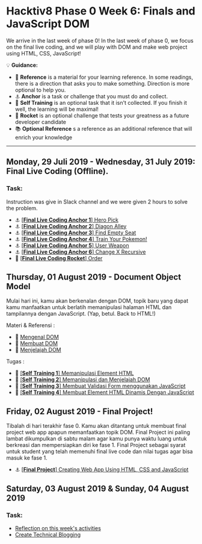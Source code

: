 # Hacktiv8 Phase 0 Week 6: Finals and JavaScript DOM

We arrive in the last week of phase 0! In the last week of phase 0, we focus on the final live coding, and we will play with DOM and make web project using HTML, CSS, JavaScript!

:bulb: **Guidance:**
- :notebook_with_decorative_cover: **Reference** is a material for your learning reference. In some readings, there is a direction that asks you to make something. Direction is more optional to help you.
- :anchor: **Anchor** is a task or challenge that you must do and collect.
- 💪 **Self Training** is an optional task that it isn't collected. If you finish it well, the learning will be maximal!
- :rocket: **Rocket** is an optional challenge that tests your greatness as a future developer candidate
- :books: **Optional Reference** s a reference as an additional reference that will enrich your knowledge
---

## Monday, 29 Juli 2019 - Wednesday, 31 July 2019: Final Live Coding (Offline).
### Task:
Instruction was give in Slack channel and we were given 2 hours to solve the problem.
- :anchor: [[**Final Live Coding Anchor 1**] Hero Pick](https://github.com/andreassosilo/hacktiv8/blob/master/phase0/week6/finalLiveCodeBatch34/1.js)
- :anchor: [[**Final Live Coding Anchor 2**] Diagon Alley](https://github.com/andreassosilo/hacktiv8/blob/master/phase0/week6/finalLiveCodeBatch34/2.js)
- :anchor: [[**Final Live Coding Anchor 3**] Find Empty Seat](https://github.com/andreassosilo/hacktiv8/blob/master/phase0/week6/finalLiveCodeBatch34/3.js)
- :anchor: [[**Final Live Coding Anchor 4**] Train Your Pokemon!](https://github.com/andreassosilo/hacktiv8/blob/master/phase0/week6/finalLiveCodeBatch34/4.js)
- :anchor: [[**Final Live Coding Anchor 5**] User Weapon](https://github.com/andreassosilo/hacktiv8/blob/master/phase0/week6/finalLiveCodeBatch34/5.js)
- :anchor: [[**Final Live Coding Anchor 6**] Change X Recursive](https://github.com/andreassosilo/hacktiv8/blob/master/phase0/week6/finalLiveCodeBatch34/6.js)
- :rocket: [[**Final Live Coding Rocket**] Order](https://github.com/andreassosilo/hacktiv8/blob/master/phase0/week6/finalLiveCodeBatch34/rocket.js)

## Thursday, 01 August 2019 - Document Object Model
Mulai hari ini, kamu akan berkenalan dengan DOM, topik baru yang dapat kamu manfaatkan untuk berlatih memanipulasi halaman HTML dan tampilannya dengan JavaScript. (Yap, betul. Back to HTML!)

Materi & Referensi :
- :notebook_with_decorative_cover:
[Mengenal DOM](/modules/js-dom-intro.md)
- :notebook_with_decorative_cover:
[Membuat DOM](/modules/js-dom-creation.md)
- :notebook_with_decorative_cover:
[Menjelajah DOM](/modules/js-dom-transversing.md)

Tugas :
- 💪
[[**Self Training 1**] Memanipulasi Element HTML](modules/anchor-js-dom-manipulation.md)
- 💪
[[**Self Training 2**] Memanipulasi dan Menjelajah DOM](modules/anchor-js-dom-transverse-manipulation.md)
- 💪
[[**Self Training 3**] Membuat Validasi Form menggunakan JavaScript](modules/anchor-js-form-validation.md)
- 💪
[[**Self Training 4**] Membuat Element HTML Dinamis Dengan JavaScript](modules/anchor-js-dom-creation.md)

## Friday, 02 August 2019 - Final Project!

Tibalah di hari terakhir fase 0. Kamu akan ditantang untuk membuat final project web app apapun memanfaatkan topik DOM. Final Project ini paling lambat dikumpulkan di sabtu malam agar kamu punya waktu luang untuk berkreasi dan mempersiapkan diri ke fase 1. Final Project sebagai syarat untuk student yang telah memenuhi final live code dan nilai tugas agar bisa masuk ke fase 1.

- :anchor:
[[**Final Project**] Creating Web App Using HTML, CSS and JavaScript](https://github.com/andreassosilo/chickuiz/blob/master/README.md)


## Saturday, 03 August 2019 & Sunday, 04 August 2019

### Task:
-  [Reflection on this week's activities](https://github.com/andreassosilo/phase-0-activities/blob/master/modules/reflection.md)
-  [Create Technical Blogging](https://github.com/andreassosilo/hacktiv8/blob/master/phase0/week6/README.md)
